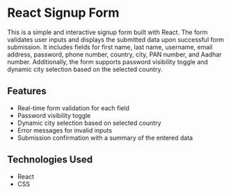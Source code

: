 # React Signup Form

This is a simple and interactive signup form built with React. The form validates user inputs and displays the submitted data upon successful form submission. It includes fields for first name, last name, username, email address, password, phone number, country, city, PAN number, and Aadhar number. Additionally, the form supports password visibility toggle and dynamic city selection based on the selected country.

## Features

- Real-time form validation for each field
- Password visibility toggle
- Dynamic city selection based on selected country
- Error messages for invalid inputs
- Submission confirmation with a summary of the entered data

## Technologies Used

- React
- CSS


